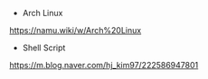 
- Arch Linux

https://namu.wiki/w/Arch%20Linux



- Shell Script

https://m.blog.naver.com/hj_kim97/222586947801